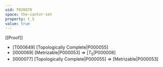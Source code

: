 ```yaml
---
uid: T020878
space: the-cantor-set
property: t_5
value: true
---
```

[[Proof]]

* [T000649] [Topologically Complete|P000055]
* [I000069] [Metrizable|P000053] => [$T_5$|P000008]
* [I000077] [Topologically Complete|P000055] => [Metrizable|P000053]

